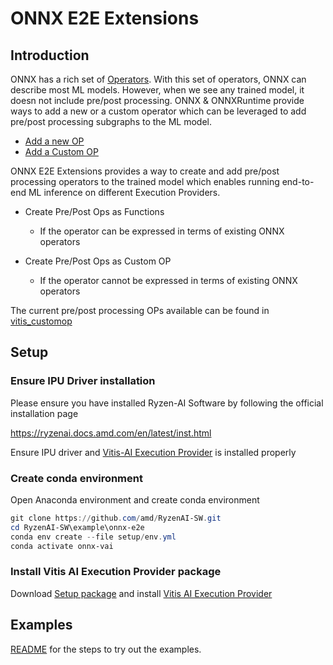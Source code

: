 # ONNX E2E Extensions

## Introduction

ONNX has a rich set of [Operators](https://onnx.ai/onnx/operators/index.html). With this set of operators,
ONNX can describe most ML models. However, when we see any trained model, it doesn not include pre/post processing.
ONNX & ONNXRuntime provide ways to add a new or a custom operator which can be leveraged to add pre/post processing
subgraphs to the ML model.

- [Add a new OP](https://onnx.ai/onnx/repo-docs/AddNewOp.html#adding-new-operator-or-function-to-onnx)
- [Add a Custom OP](https://onnxruntime.ai/docs/extensions/add-op.html)

ONNX E2E Extensions provides a way to create and add pre/post processing operators to the trained model which
enables running end-to-end ML inference on different Execution Providers.

- Create Pre/Post Ops as Functions
  - If the operator can be expressed in terms of existing ONNX operators

- Create Pre/Post Ops as Custom OP
  - If the operator cannot be expressed in terms of existing ONNX operators

The current pre/post processing OPs available can be found in [vitis_customop](./vitis_customop)

## Setup

### Ensure IPU Driver installation

Please ensure you have installed Ryzen-AI Software by following the official installation page

https://ryzenai.docs.amd.com/en/latest/inst.html

Ensure IPU driver and [Vitis-AI Execution Provider](https://ryzenai.docs.amd.com/en/latest/manual_installation.html#install-vitis-ai-execution-provider) is installed properly

### Create conda environment

Open Anaconda environment and create conda environment

```powershell
git clone https://github.com/amd/RyzenAI-SW.git
cd RyzenAI-SW\example\onnx-e2e
conda env create --file setup/env.yml
conda activate onnx-vai
```

### Install Vitis AI Execution Provider package

Download [Setup package](https://ryzenai.docs.amd.com/en/latest/manual_installation.html) and install [Vitis AI Execution Provider](https://ryzenai.docs.amd.com/en/latest/manual_installation.html#install-vitis-ai-execution-provider)


## Examples

[README](examples/README.md) for the steps to try out the examples.
